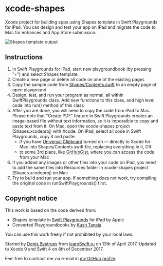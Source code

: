 # xcode-shapes
Xcode project for building apps using Shapes template in Swift Playgrounds for iPad.  You can design and test your app on iPad and migrate the code to Mac for enhances and App Store submission.

![Shapes template output](https://github.com/dbystruev/xcode-shapes/blob/master/Resources/xcode-shapes.png)
## Instructions
1. In Swift Playgrounds for iPad, start new playgroundbook (by pressing "+") and select Shapes template.
1. Create a new page or delete all code on one of the existing pages
1. Copy the sample code from [Shapes/Contents.swift](https://github.com/dbystruev/xcode-shapes/blob/master/Shapes/Contents.swift) to an empty page of open playground
1. Design, test, and run your program as normal, all within SwiftPlaygrounds class.  Add new functions to this class, and high level code into run() method of this class
1. After you are done, you will need to copy the code from iPad to Mac.  Please note that "Create PDF" feature in Swift Playgrounds creates an image-based file without text information, so it is impossible to copy and paste text from it.  On Mac, open the xcode-shapes project (Shapes.xcodeproj) with Xcode.  On iPad, select all code in Swift Playgrounds, copy it and paste:
   * if you have [Universal Clipboard](https://support.apple.com/kb/PH25168) turned on — directly to Xcode for Mac into Shapes/Contents.swift file, replacing everything in it, OR
   * to some 3rd place, like [GitHubGist](https://gist.github.com), where you can access the code from your Mac
1. If you added any images or other files into your code on iPad, you need to add the same files into Resources folder in xcode-shapes project (Shapes.xcodeproj) on Mac
1. Try to build and run your app.  If something does not work, try compiling the original code in runSwiftPlaygrounds() first.
## Copyright notice
This work is based on the code derived from:
* Shapes template in [Swift Playgrounds](https://itunes.apple.com/us/app/swift-playgrounds/id908519492) for iPad by Apple
* Converted Playgroundbooks by [Kush Taneja](https://github.com/kushtaneja)

You can use this work freely if not prohibited by your local laws.

Started by [Denis Bystruev](https://github.com/dbystruev/) from [learnSwift.ru](http://learnSwift.ru) on 13th of April 2017.
Updated to Xcode 9 and Swift 4 on 8th of December 2017.

Feel free to contract me via e-mail in [my GitHub profile](https://github.com/dbystruev/).
